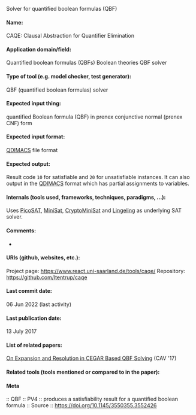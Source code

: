 Solver for quantified boolean formulas (QBF)

#### Name:
CAQE: Clausal Abstraction for Quantifier Elimination

#### Application domain/field:
Quantified boolean formulas (QBFs)
Boolean theories
QBF solver

#### Type of tool (e.g. model checker, test generator):
QBF (quantified boolean formulas) solver

#### Expected input thing:
quantified Boolean formula (QBF) in prenex conjunctive normal (prenex CNF) form

#### Expected input format:
[QDIMACS](../../Formats/QDIMACS.md) file format

#### Expected output:
Result code `10` for satisfiable and `20` for unsatisfiable instances. 
It can also output in the [QDIMACS](../../Formats/QDIMACS.md) format which has partial assignments to variables.

#### Internals (tools used, frameworks, techniques, paradigms, ...):
Uses [PicoSAT](SAT/PicoSAT.md), [MiniSat](SAT/MiniSat.md), [CryptoMiniSat](SAT/CryptoMiniSat.md) and [Lingeling](SAT/Lingeling.md) as underlying SAT solver.

#### Comments:
-

#### URIs (github, websites, etc.):
Project page: https://www.react.uni-saarland.de/tools/caqe/
Repository: https://github.com/ltentrup/caqe

#### Last commit date:
06 Jun 2022 (last activity)

#### Last publication date:
13 July 2017

#### List of related papers:
[On Expansion and Resolution in CEGAR Based QBF Solving](https://doi.org/10.1007/978-3-319-63390-9_25) (CAV '17)

#### Related tools (tools mentioned or compared to in the paper):

#### Meta
:: QBF
:: PV4 :: produces a satisfiability result for a quantified boolean formula
:: Source :: https://doi.org/10.1145/3550355.3552426
